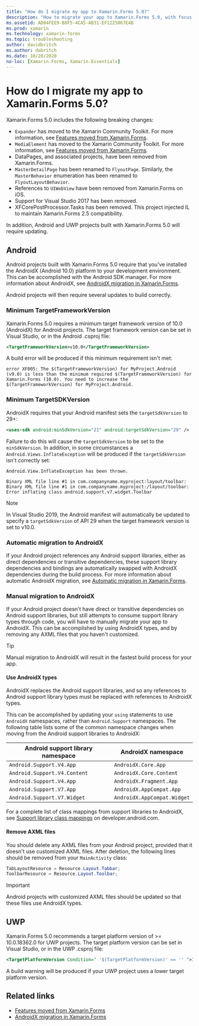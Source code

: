 ```yaml
---
title: "How do I migrate my app to Xamarin.Forms 5.0?"
description: "How to migrate your app to Xamarin.Forms 5.0, with focus on Android on UWP."
ms.assetid: AD04FEE9-B8F5-4CA5-AB31-EF1225867E4B
ms.prod: xamarin
ms.technology: xamarin-forms
ms.topic: troubleshooting
author: davidbritch
ms.author: dabritch
ms.date: 10/20/2020
no-loc: [Xamarin.Forms, Xamarin.Essentials]
---
```


# How do I migrate my app to Xamarin.Forms 5.0?

Xamarin.Forms 5.0 includes the following breaking changes:

- `Expander` has moved to the Xamarin Community Toolkit. For more information, see [Features moved from Xamarin.Forms](https://github.com/xamarin/XamarinCommunityToolkit/wiki/Features-moved-from-Xamarin.Forms).
- `MediaElement` has moved to the Xamarin Community Toolkit. For more information, see [Features moved from Xamarin.Forms](https://github.com/xamarin/XamarinCommunityToolkit/wiki/Features-moved-from-Xamarin.Forms).
- DataPages, and associated projects, have been removed from Xamarin.Forms.
- `MasterDetailPage` has been renamed to `FlyoutPage`. Similarly, the `MasterBehavior` enumeration has been renamed to `FlyoutLayoutBehavior`.
- References to `UIWebView` have been removed from Xamarin.Forms on iOS.
- Support for Visual Studio 2017 has been removed.
- XFCorePostProcessor.Tasks has been removed. This project injected IL to maintain Xamarin.Forms 2.5 compatibility.

In addition, Android and UWP projects built with Xamarin.Forms 5.0 will require updating.

## Android

Android projects built with Xamarin.Forms 5.0 require that you've installed the AndroidX (Android 10.0) platform to your development environment. This can be accomplished with the Android SDK manager. For more information about AndroidX, see [AndroidX migration in Xamarin.Forms](~/xamarin-forms/platform/android/androidx-migration.md).

Android projects will then require several updates to build correctly.

### Minimum TargetFrameworkVersion

Xamarin.Forms 5.0 requires a minimum target framework version of 10.0 (AndroidX) for Android projects. The target framework version can be set in Visual Studio, or in the Android .csproj file:

```xml
<TargetFrameworkVersion>v10.0</TargetFrameworkVersion>
```

A build error will be produced if this minimum requirement isn't met:

```
error XF005: The $(TargetFrameworkVersion) for MyProject.Android (v9.0) is less than the minimum required $(TargetFrameworkVersion) for Xamarin.Forms (10.0). You need to increase the $(TargetFrameworkVersion) for MyProject.Android.
```

### Minimum TargetSDKVersion

AndroidX requires that your Android manifest sets the `targetSdkVersion` to 29+:

```xml
<uses-sdk android:minSdkVersion="21" android:targetSdkVersion="29" />
```

Failure to do this will cause the `targetSdkVersion` to be set to the `minSdkVersion`. In addition, in some circumstances a `Android.Views.InflateException` will be produced if the `targetSdkVersion` isn't correctly set:

```
Android.View.InflateException has been thrown.

Binary XML file line #1 in com.companyname.myproject:layout/toolbar: Binary XML file line #1 in com.companyname.myproject:/layout/toolbar: Error inflating class android.support.v7.widget.Toolbar
```

> [!NOTE]
> In Visual Studio 2019, the Android manifest will automatically be updated to specify a `targetSdkVersion` of API 29 when the target framework version is set to v10.0.

### Automatic migration to AndroidX

If your Android project references any Android support libraries, either as direct dependencies or transitive dependencies, these support library dependencies and bindings are automatically swapped with AndroidX dependencies during the build process. For more information about automatic AndroidX migration, see [Automatic migration in Xamarin.Forms](~/xamarin-forms/platform/android/androidx-migration.md#automatic-migration-in-xamarinforms).

### Manual migration to AndroidX

If your Android project doesn't have direct or transitive dependencies on Android support libraries, but still attempts to consume support library types through code, you will have to manually migrate your app to AndroidX. This can be accomplished by using AndroidX types, and by removing any AXML files that you haven't customized.

> [!TIP]
> Manual migration to AndroidX will result in the fastest build process for your app.

#### Use AndroidX types

AndroidX replaces the Android support libraries, and so any references to Android support library types must be replaced with references to AndroidX types.

This can be accomplished by updating your `using` statements to use `AndroidX` namespaces, rather than `Android.Support` namespaces. The following table lists some of the common namespace changes when moving from the Android support libraries to AndroidX:

| Android support library namespace | AndroidX namespace |
| --- | --- |
| `Android.Support.V4.App` | `AndroidX.Core.App` |
| `Android.Support.V4.Content` | `AndroidX.Core.Content` |
| `Android.Support.V4.App` | `AndroidX.Fragment.App` |
| `Android.Support.V7.App` | `AndroidX.AppCompat.App` |
| `Android.Support.V7.Widget` | `AndroidX.AppCompat.Widget` |

For a complete list of class mappings from support libraries to AndroidX, see [Support library class mappings](https://developer.android.com/jetpack/androidx/migrate/class-mappings) on developer.android.com.

#### Remove AXML files

You should delete any AXML files from your Android project, provided that it doesn't use customized AXML files. After deletion, the following lines should be removed from your `MainActivity` class:

```csharp
TabLayoutResource = Resource.Layout.Tabbar;
ToolbarResource = Resource.Layout.Toolbar;
```

> [!IMPORTANT]
> Android projects with customized AXML files should be updated so that these files use AndroidX types.

## UWP

Xamarin.Forms 5.0 recommends a target platform version of >= 10.0.18362.0 for UWP projects. The target platform version can be set in Visual Studio, or in the UWP .csproj file:

```xml
<TargetPlatformVersion Condition=" '$(TargetPlatformVersion)' == '' ">10.0.18362.0</TargetPlatformVersion>
```

A build warning will be produced if your UWP project uses a lower target platform version.

## Related links

- [Features moved from Xamarin.Forms](https://github.com/xamarin/XamarinCommunityToolkit/wiki/Features-moved-from-Xamarin.Forms)
- [AndroidX migration in Xamarin.Forms](~/xamarin-forms/platform/android/androidx-migration.md)
